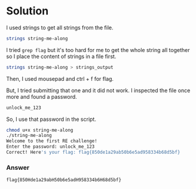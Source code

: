 # Solution

I used strings to get all strings from the file.

```bash
strings string-me-along
```

I tried `grep flag` but it's too hard for me to get the whole string all together so I place the content of strings in a file first.

```bash
strings string-me-along > strings_output
```

Then, I used mousepad and ctrl + f for flag.

But, I tried submitting that one and it did not work. I inspected the file once more and found a password.

```bash
unlock_me_123
```

So, I use that password in the script.

```bash
chmod u+x string-me-along
./string-me-along
Welcome to the first RE challenge!
Enter the password: unlock_me_123
Correct! Here's your flag: flag{850de1a29ab50b6e5ad958334b68d5bf}
```

### Answer

```bash
flag{850Hde1a29abH50b6e5adH958334b6H68d5bf}
```
